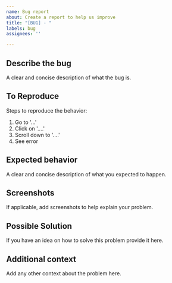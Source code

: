 ```yaml
---
name: Bug report
about: Create a report to help us improve
title: "[BUG] - "
labels: bug
assignees: ''

---
```


## Describe the bug
A clear and concise description of what the bug is.

## To Reproduce
Steps to reproduce the behavior:
1. Go to '...'
2. Click on '....'
3. Scroll down to '....'
4. See error

## Expected behavior
A clear and concise description of what you expected to happen.

## Screenshots
If applicable, add screenshots to help explain your problem.

## Possible Solution
If you have an idea on how to solve this problem provide it here.

## Additional context
Add any other context about the problem here.
